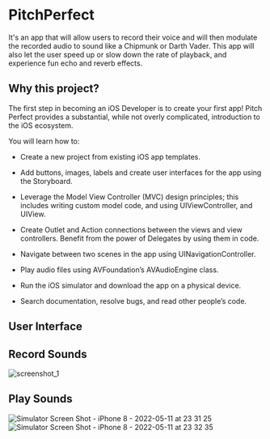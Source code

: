 # PitchPerfect
It's an app that will allow users to record their voice and will then modulate the recorded audio to sound like a Chipmunk or Darth Vader. This app will also let the user speed up or slow down the rate of playback, and experience fun echo and reverb effects.

## Why this project?

The first step in becoming an iOS Developer is to create your first app! Pitch Perfect provides a substantial, while not overly complicated, introduction to the iOS ecosystem.

You will learn how to:


* Create a new project from existing iOS app templates.

* Add buttons, images, labels and create user interfaces for the app using the Storyboard.

* Leverage the Model View Controller (MVC) design principles; this includes writing custom model code, and using UIViewController, and UIView.

* Create Outlet and Action connections between the views and view controllers. Benefit from the power of Delegates by using them in code.

* Navigate between two scenes in the app using UINavigationController.

* Play audio files using AVFoundation’s AVAudioEngine class.

* Run the iOS simulator and download the app on a physical device.

* Search documentation, resolve bugs, and read other people’s code.

## User Interface

## Record Sounds 
![screenshot_1](https://user-images.githubusercontent.com/92055081/169426995-ec1e92c2-82a5-4ac8-a0bd-d392cc5d1d14.png)



## Play Sounds

![Simulator Screen Shot - iPhone 8 - 2022-05-11 at 23 31 25](https://user-images.githubusercontent.com/92055081/168145396-f26a3ab7-0534-4a7d-96e0-26e960a9bbcc.png)  ![Simulator Screen Shot - iPhone 8 - 2022-05-11 at 23 32 35](https://user-images.githubusercontent.com/92055081/168145604-a0ee129a-83b6-42a3-8612-3926e2b84631.png)



